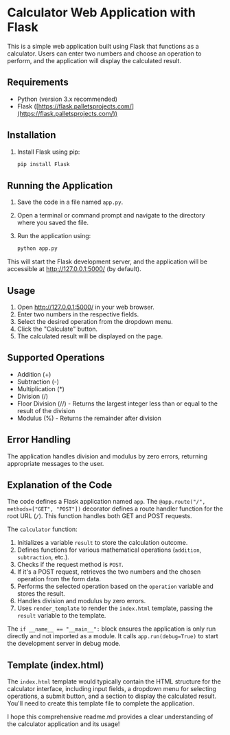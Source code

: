 # **Calculator Web Application with Flask**

This is a simple web application built using Flask that functions as a calculator. Users can enter two numbers and choose an operation to perform, and the application will display the calculated result.

## **Requirements**

* Python (version 3.x recommended)
* Flask ([https://flask.palletsprojects.com/](https://flask.palletsprojects.com/))

## **Installation**

1. Install Flask using pip:

   ```bash
   pip install Flask
   ```

## **Running the Application**

1. Save the code in a file named `app.py`.
2. Open a terminal or command prompt and navigate to the directory where you saved the file.
3. Run the application using:

   ```bash
   python app.py
   ```

This will start the Flask development server, and the application will be accessible at <http://127.0.0.1:5000/> (by default).

## **Usage**

1. Open <http://127.0.0.1:5000/> in your web browser.
2. Enter two numbers in the respective fields.
3. Select the desired operation from the dropdown menu.
4. Click the "Calculate" button.
5. The calculated result will be displayed on the page.

## **Supported Operations**

* Addition (+)
* Subtraction (-)
* Multiplication (*)
* Division (/)
* Floor Division (//) - Returns the largest integer less than or equal to the result of the division
* Modulus (%) - Returns the remainder after division

## **Error Handling**

The application handles division and modulus by zero errors, returning appropriate messages to the user.

## **Explanation of the Code**

The code defines a Flask application named `app`. The `@app.route("/", methods=["GET", "POST"])` decorator defines a route handler function for the root URL (`/`). This function handles both GET and POST requests.

The `calculator` function:

1. Initializes a variable `result` to store the calculation outcome.
2. Defines functions for various mathematical operations (`addition`, `subtraction`, etc.).
3. Checks if the request method is `POST`.
4. If it's a POST request, retrieves the two numbers and the chosen operation from the form data.
5. Performs the selected operation based on the `operation` variable and stores the result.
6. Handles division and modulus by zero errors.
7. Uses `render_template` to render the `index.html` template, passing the `result` variable to the template.

The `if __name__ == "__main__":` block ensures the application is only run directly and not imported as a module. It calls `app.run(debug=True)` to start the development server in debug mode.

## **Template (index.html)**

The `index.html` template would typically contain the HTML structure for the calculator interface, including input fields, a dropdown menu for selecting operations, a submit button, and a section to display the calculated result. You'll need to create this template file to complete the application.

I hope this comprehensive readme.md provides a clear understanding of the calculator application and its usage!
